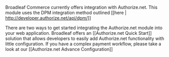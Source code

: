 Broadleaf Commerce currently offers integration with Authorize.net. This module uses the DPM integration method outlined [[here | http://developer.authorize.net/api/dpm/]]

There are two ways to get started integrating the Authorize.net module into your web application. Broadleaf offers an [[Authorize.net Quick Start]] solution that allows developers to easily add Authorize.net functionality with little configuration. If you have a complex payment workflow, please take a look at our [[Authorize.net Advance Configuration]]
